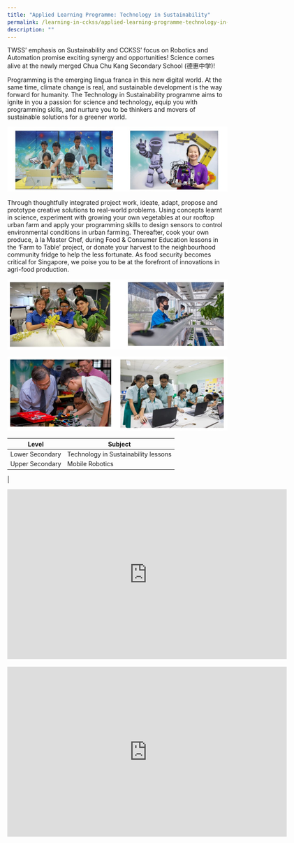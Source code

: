 ```yaml
---
title: "Applied Learning Programme: Technology in Sustainability"
permalink: /learning-in-cckss/applied-learning-programme-technology-in-sustainability/
description: ""
---
```

TWSS’ emphasis on Sustainability and CCKSS’ focus on Robotics and Automation promise exciting synergy and opportunities! Science comes alive at the newly merged Chua Chu Kang Secondary School (德惠中学)! 

Programming is the emerging lingua franca in this new digital world. At the same time, climate change is real, and sustainable development is the way forward for humanity. The Technology in Sustainability programme aims to ignite in you a passion for science and technology, equip you with programming skills, and nurture you to be thinkers and movers of sustainable solutions for a greener world. 

![](/images/Learning%20In%20CCKSS/ALP/ALP_01.jpg)

Through thoughtfully integrated project work, ideate, adapt, propose and prototype creative solutions to real-world problems. Using concepts learnt in science, experiment with growing your own vegetables at our rooftop urban farm and apply your programming skills to design sensors to control environmental conditions in urban farming. Thereafter, cook your own produce, à la Master Chef, during Food &amp; Consumer Education lessons in the ‘Farm to Table’ project, or donate your harvest to the neighbourhood community fridge to help the less fortunate. As food security becomes critical for Singapore, we poise you to be at the forefront of innovations in agri-food production.

![](/images/Learning%20In%20CCKSS/ALP/ALP_02.jpg)

![](/images/Learning%20In%20CCKSS/ALP/ALP_03.jpg)



| Level | Subject |
| -------- | -------- |
| Lower Secondary   | Technology in Sustainability lessons | 
| Upper Secondary   | Mobile Robotics
|

<iframe src="https://docs.google.com/presentation/d/e/2PACX-1vQytbBehYFPE2hdfN1PQ3Uar9_Rv4aAhaVZ7NcK0269HTsWgdqZSx43V3Bk0-hpdw/embed?start=true&amp;loop=true&amp;delayms=5000" frameborder="0" width="640" height="389" allowfullscreen="true"></iframe>

<p></p><p>
	
<iframe src="https://docs.google.com/presentation/d/e/2PACX-1vRNUQ7QESbIy_IpzW1GdHnDoDLL5FQ4rC3RW2Hwu5kueqMt3m_Xm1WekDUbZ6zMLQ/embed?start=true&amp;loop=true&amp;delayms=3000" frameborder="0" width="640" height="389" allowfullscreen="true"></iframe>

</p>